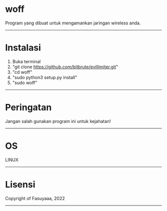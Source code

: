 # woff
Program yang dibuat untuk mengamankan jaringan wireless anda. 

-------------------------------------------------------------
# Instalasi
1. Buka terminal
2. "git clone https://github.com/bitbrute/evillimiter.git"
3. "cd woff"
4. "sudo python3 setup.py install"
5. "sudo woff"

------------------------------------------------------------
# Peringatan
Jangan salah gunakan program ini untuk kejahatan!

-----------------------------------------------------------

# OS
LINUX

------------------------------------------------------------
# Lisensi
Copyright of Fasuyaaa, 2022  

-------------------------------------------------------------
